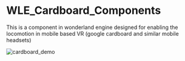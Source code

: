 # WLE_Cardboard_Components
This is a component in wonderland engine designed for enabling the locomotion in mobile based VR (google cardboard and similar mobile headsets)

![cardboard_demo](https://user-images.githubusercontent.com/68344430/134125466-5bf326f9-b400-49ed-b076-17c87e0b4ef5.gif)

